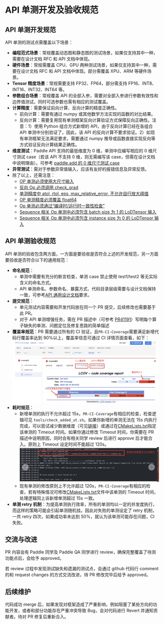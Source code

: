 # API 单测开发及验收规范

## API 单测开发规范

API 单测的测试点需覆盖以下场景：

- **编程范式场景**：常规覆盖动态图和静态图的测试场景，如果仅支持其中一种，需要在设计文档 RFC 和 API 文档中体现。
- **硬件场景**：常规需覆盖 CPU、GPU 两种测试场景，如果仅支持其中一种，需要在设计文档 RFC 和 API 文档中体现。部分需覆盖 XPU、ARM 等硬件场景。
- **Tensor 精度场景**：常规需要支持 FP32、FP64，部分需支持 FP16、INT8、INT16、INT32、INT64 等。
- **参数组合场景**：常规覆盖 API 的全部入参，需要对全部入参进行参数有效性和边界值测试，同时可选参数也需有相应的测试覆盖。
- **计算精度**：需要保证前向计算、反向计算的精度正确性。
   - 前向计算：需要有通过 numpy 或其他数学方法实现的函数的对比结果。
   - 反向计算：需要复用现有单测框架反向计算验证方式保障反向正确性。注意：1）使用 Python 组合方式新增的 API，由于反向计算已经在各组合 API 单测中分别验证了，因此，该 API 的反向计算不要求验证。2）如现有单测框架无法满足要求，需要通过 numpy 推导或函数直接实现反向等方式验证反向计算结果正确性。
- **维度测试**：Paddle API 支持的最低维度为 0 维，单测中应编写相应的 0 维尺寸测试 case（若该 API 不支持 0 维，则无需编写该 case，但需在设计文档中说明理由）。可参考 [paddle.add 的 0 维尺寸测试 case](https://github.com/PaddlePaddle/Paddle/blob/develop/test/legacy_test/test_elementwise_add_op.py#L113-L133)
- **异常测试**：需对于参数异常值输入，应该有友好的报错信息及异常反馈。
- 除了以上，还需注意：
  - [OP 单测必须使用大尺寸输入](https://github.com/PaddlePaddle/Paddle/wiki/OP-test-input-shape-requirements)
  - [反向 Op 必须调用 check_grad](https://github.com/PaddlePaddle/Paddle/wiki/Gradient-Check-Is-Required-for-Op-Test)
  - [单测精度中 atol, rtol, eps, max_relative_error, 不允许自行放大阈值](https://github.com/PaddlePaddle/Paddle/wiki/OP-test-accuracy-requirements)
  - [OP 单测精度必须覆盖 float64](https://github.com/PaddlePaddle/Paddle/wiki/Upgrade-OP-Precision-to-Float64)
  - [Op 单测必须通过“编译时/运行时一致性检查”](https://github.com/PaddlePaddle/Paddle/wiki/Compile_vs_Runtime-Check-Specification)
  - [Sequence 相关 Op 单测中必须包含 batch size 为 1 的 LoDTensor 输入](https://github.com/PaddlePaddle/Paddle/wiki/It-is-required-to-include-LoDTensor-input-with-batch_size=1-in-sequence-OP-test)
  - [Sequence 相关 Op 单测中必须包含 instance size 为 0 的 LoDTensor 输入](https://github.com/PaddlePaddle/Paddle/wiki/It-is-required-to-include-LoDTensor-input-with-instance_size=0-in-sequence-OP-test)

## API 单测验收规范

API 单测的验收包含两方面，一方面是要验收是否符合上述的开发规范，另一方面要验收是否符合以下的通用规范：

- **命名规范**：
   - 单测中需要有充分的断言检查，单测 case 禁止使用 test1/test2 等无实际含义的命名方式。
   - API 单测命名、参数命名、暴露方式、代码目录层级需要与设计文档保持一致，可参考[API 通用设计文档](https://www.paddlepaddle.org.cn/documentation/docs/zh/develop/dev_guides/api_contributing_guides/api_design_guidelines_standard_cn.html)要求。
- **提交规范**：
   - 单元测试内容需要和开发代码放在同一个 PR 提交，后续修改也需要基于此 PR。
   - 对于 API 单测增强任务，需在 PR 描述中（可参考 [PR41191](https://github.com/PaddlePaddle/Paddle/pull/41191)）写明每个算子缺失的单测、问题定位及修复思路的简单描述
- **覆盖率规范**：PR 需要通过所有的 CI 验证，且`PR-CI-Coverage`需要满足新增代码行覆盖率达到 90%以上，覆盖率信息可通过 CI 详情页面查看，如下：
![coverage_not_pass.png](./images/coverage_not_pass.png)
- **耗时规范**：
   - 新增单测的执行不允许超过 15s，`PR-CI-Coverage`有相应的检查，检查逻辑可见 `tools/check_added_ut.sh`。如果你新增的单测无法在 15s 内执行完成，可以尝试减少数据维度（可见[链接](https://github.com/PaddlePaddle/Paddle/pull/42267/commits/17344408d69f10e9fe5cf3200be1e381bc454694#diff-02f1ef59dfd03557054d7b20c9128ac9828735fc1f8be9e44d0587a96a06f685L236)）或通过在[CMakeLists.txt](https://github.com/PaddlePaddle/Paddle/blob/develop/test/legacy_test/CMakeLists.txt#L617-L618)指定该单测的 Timeout 时间。如果你通过修改 Timeout 时间，你需要在 PR 描述中说明原因，同时会有相关同学 review 后进行 approve 后才能合入。原则上 Timeout 设定时间不能超过 120s。
   ![add_ut.png](./images/add_ut.png)
   - 现有单测的修改原则上不允许超过 120s，`PR-CI-Coverage`有相应的检查，若有特殊情况可修改[CMakeLists.txt](https://github.com/PaddlePaddle/Paddle/blob/develop/test/legacy_test/CMakeLists.txt#L617-L618)文件中该单测的 Timeout 时间，处理逻辑同上诉新增单测超过 15s 一致。
- **单测 retry 机制**：为提高单测执行效率，所有的单测均以一定的并发度执行，而这样的策略可能会引起单测随机挂。因此对失败的单测设定了 retry 机制，一共 retry 四次，如果成功率未达到 50%，就认为该单测可能存在问题，CI 失败。

## 交流与改进

PR 内容会有 Paddle 同学及 Paddle QA 同学进行 review，确保完整覆盖了待测功能点后，会给予 approved。

若 review 过程中发现测试缺失和遗漏的测试点，会通过 github 代码行 comment 的和 request changes 的方式交流改进，待 PR 修改完毕后给予 approved。

## 后续维护

代码成功 merge 后，如果发现对框架造成了严重影响，例如阻塞了某些方向的功能开发，或者和部分功能存在严重冲突导致 Bug，会对代码进行 Revert 并通知贡献者。待对 PR 修复后重新合入。
